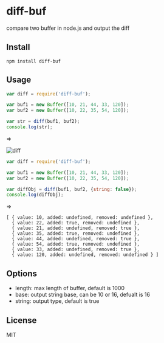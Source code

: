 diff-buf
========

compare two buffer in node.js and output the diff

## Install

```
npm install diff-buf
```

## Usage

```js
var diff = require('diff-buf');

var buf1 = new Buffer([10, 21, 44, 33, 120]);
var buf2 = new Buffer([10, 22, 35, 54, 120]);

var str = diff(buf1, buf2);
console.log(str);
```
=>

![diff](http://ww1.sinaimg.cn/large/69c1d4acgw1edwv9s7b6oj206e00jwea.jpg)

```js
var diff = require('diff-buf');

var buf1 = new Buffer([10, 21, 44, 33, 120]);
var buf2 = new Buffer([10, 22, 35, 54, 120]);

var diffObj = diff(buf1, buf2, {string: false});
console.log(diffObj);
```

=>

```
[ { value: 10, added: undefined, removed: undefined },
  { value: 22, added: true, removed: undefined },
  { value: 21, added: undefined, removed: true },
  { value: 35, added: true, removed: undefined },
  { value: 44, added: undefined, removed: true },
  { value: 54, added: true, removed: undefined },
  { value: 33, added: undefined, removed: true },
  { value: 120, added: undefined, removed: undefined } ]
```

## Options

* length: max length of buffer, default is 1000
* base: output string base, can be 10 or 16, defualt is 16
* string: output type, default is true

## License
MIT
